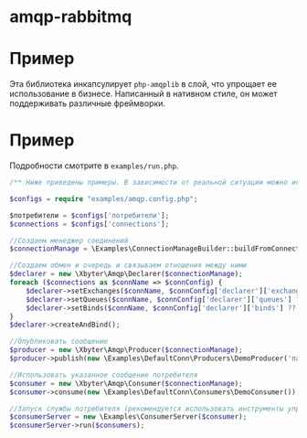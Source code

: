 # amqp-rabbitmq

# Пример
Эта библиотека инкапсулирует `php-amqplib` в слой, что упрощает ее использование в бизнесе. 
Написанный в нативном стиле, он может поддерживать различные фреймворки.

# Пример
Подробности смотрите в `examples/run.php`.

```php
/** Ниже приведены примеры. В зависимости от реальной ситуации можно использовать внедрение зависимостей, supervisor и другие методы оптимизации **/

$configs = require "examples/amqp.config.php";

$потребители = $configs['потребители'];
$connections = $configs['connections'];

//Создаем менеджер соединений
$connectionManage = \Examples\ConnectionManageBuilder::buildFromConnections($connections);

//Создаем обмен и очередь и связываем отношения между ними
$declarer = new \Xbyter\Amqp\Declarer($connectionManage);
foreach ($connections as $connName => $connConfig) {
    $declarer->setExchanges($connName, $connConfig['declarer']['exchanges'] ?? []);
    $declarer->setQueues($connName, $connConfig['declarer']['queues'] ?? []);
    $declarer->setBinds($connName, $connConfig['declarer']['binds'] ?? []);
}
$declarer->createAndBind();

//Опубликовать сообщение
$producer = new \Xbyter\Amqp\Producer($connectionManage);
$producer->publish(new \Examples\DefaultConn\Producers\DemoProducer('параметр сообщения 1', 'параметр сообщения 2', '...'));

//Использовать указанное сообщение потребителя
$consumer = new \Xbyter\Amqp\Consumer($connectionManage);
$consumer->consume(new \Examples\DefaultConn\Consumers\DemoConsumer());

//Запуск службы потребителя (рекомендуется использовать инструменты управления процессами, такие как супервизор)
$consumerServer = new \Examples\ConsumerServer($consumer);
$consumerServer->run($consumers);
```
